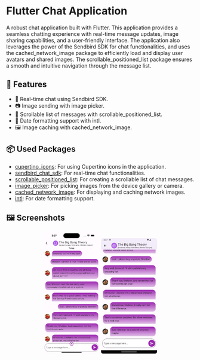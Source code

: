 # Flutter Chat Application

A robust chat application built with Flutter. This application provides a seamless chatting experience with real-time message updates, image sharing capabilities, and a user-friendly interface. The application also leverages the power of the Sendbird SDK for chat functionalities, and uses the cached_network_image package to efficiently load and display user avatars and shared images. The scrollable_positioned_list package ensures a smooth and intuitive navigation through the message list.

## 🌟 Features

- 💬 Real-time chat using Sendbird SDK.
- 📷 Image sending with image picker.
- 📜 Scrollable list of messages with scrollable_positioned_list.
- 📅 Date formatting support with intl.
- 🖼️ Image caching with cached_network_image.

## 📦 Used Packages

- [cupertino_icons](https://pub.dev/packages/cupertino_icons): For using Cupertino icons in the application.
- [sendbird_chat_sdk](https://pub.dev/packages/sendbird_sdk): For real-time chat functionalities.
- [scrollable_positioned_list](https://pub.dev/packages/scrollable_positioned_list): For creating a scrollable list of chat messages.
- [image_picker](https://pub.dev/packages/image_picker): For picking images from the device gallery or camera.
- [cached_network_image](https://pub.dev/packages/cached_network_image): For displaying and caching network images.
- [intl](https://pub.dev/packages/intl): For date formatting support.

## 🖼 Screenshots

<p align="center">
<img alt="IPhone" width="150" src="https://github.com/pshanmukha/sendbird_example/blob/main/lib/screenshots/iphone.png">
<img alt="Android" width="150" src="https://github.com/pshanmukha/sendbird_example/blob/main/lib/screenshots/android.png">
</p>
